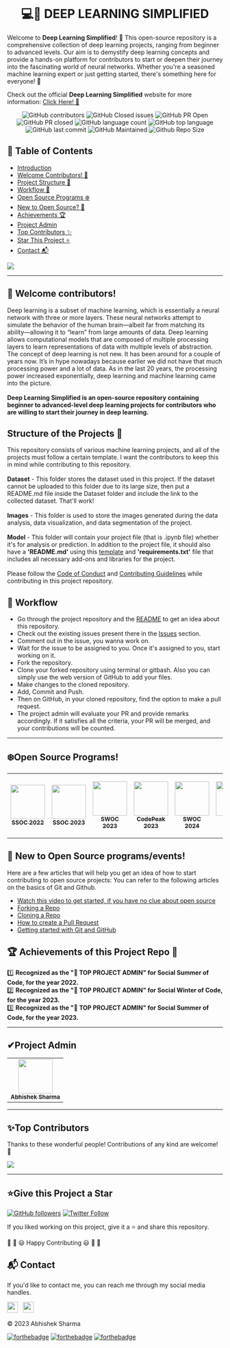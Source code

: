 <div align="center">

# 💻🧠 DEEP LEARNING SIMPLIFIED

</div>

Welcome to **Deep Learning Simplified**! 🎉 This open-source repository is a comprehensive collection of deep learning projects, ranging from beginner to advanced levels. Our aim is to demystify deep learning concepts and provide a hands-on platform for contributors to start or deepen their journey into the fascinating world of neural networks. Whether you're a seasoned machine learning expert or just getting started, there's something here for everyone! 🚀

Check out the official **Deep Learning Simplified** website for more information: [Click Here! 🎯](https://tinyurl.com/deep-learning-simplified)

<div align="center">

![GitHub contributors](https://img.shields.io/github/contributors/abhisheks008/DL-Simplified?style=for-the-badge&color=blue)
![GitHub Closed issues](https://img.shields.io/github/issues-closed-raw/abhisheks008/DL-Simplified?style=for-the-badge&color=brightgreen)
![GitHub PR Open](https://img.shields.io/github/issues-pr/abhisheks008/DL-Simplified?style=for-the-badge&color=aqua)
![GitHub PR closed](https://img.shields.io/github/issues-pr-closed-raw/abhisheks008/DL-Simplified?style=for-the-badge&color=blue)
![GitHub language count](https://img.shields.io/github/languages/count/abhisheks008/DL-Simplified?style=for-the-badge&color=brightgreen)
![GitHub top language](https://img.shields.io/github/languages/top/abhisheks008/DL-Simplified?style=for-the-badge&color=aqua)
![GitHub last commit](https://img.shields.io/github/last-commit/abhisheks008/DL-Simplified?style=for-the-badge&color=blue)
![GitHub Maintained](https://img.shields.io/badge/Maintained%3F-yes-brightgreen.svg?style=for-the-badge)
![Github Repo Size](https://img.shields.io/github/repo-size/abhisheks008/DL-Simplified?style=for-the-badge&color=aqua)

</div>

## 📑 Table of Contents
- [Introduction](#-deep-learning-simplified)
- [Welcome Contributors! 🔴](#-welcome-contributors)
- [Project Structure 📝](#structure-of-the-projects-)
- [Workflow 🧮](#-workflow)
- [Open Source Programs ❄️](#️open-source-programs)
- [New to Open Source? 🤔](#-new-to-open-source-programsevents)
- [Achievements 🏆](#-achievements-of-this-project-repo-)
- [Project Admin](#project-admin)
- [Top Contributors ✨](#top-contributors)
- [Star This Project ⭐](#give-this-project-a-star)
- [Contact 📬](#contact)

![](https://github.com/World-of-ML/DL-Simplified/blob/main/.github/Assets/deep%20learning%20(2).png)

****************************************************
## 🔴 Welcome contributors!
Deep learning is a subset of machine learning, which is essentially a neural network with three or more layers. These neural networks attempt to simulate the behavior of the human brain—albeit far from matching its ability—allowing it to “learn” from large amounts of data. Deep learning allows computational models that are composed of multiple processing layers to learn representations of data with multiple levels of abstraction. The concept of deep learning is not new. It has been around for a couple of years now. It’s in hype nowadays because earlier we did not have that much processing power and a lot of data. As in the last 20 years, the processing power increased exponentially, deep learning and machine learning came into the picture. </br> </br>
**Deep Learning Simplified is an open-source repository containing beginner to advanced-level deep learning projects for contributors who are willing to start their journey in deep learning.**

## Structure of the Projects 📝
This repository consists of various machine learning projects, and all of the projects must follow a certain template. I want the contributors to keep this in mind while contributing to this repository. <br><br>
**Dataset** - This folder stores the dataset used in this project. If the dataset cannot be uploaded to this folder due to its large size, then put a README.md file inside the Dataset folder and include the link to the collected dataset. That'll work!<br><br>
**Images** - This folder is used to store the images generated during the data analysis, data visualization, and data segmentation of the project.<br><br>
**Model** - This folder will contain your project file (that is .ipynb file) whether it's for analysis or prediction. In addition to the project file, it should also have a **'README.md'** using this [template](https://github.com/abhisheks008/DL-Simplified/blob/main/.github/readme_template.md) and **'requirements.txt'** file that includes all necessary add-ons and libraries for the project.</br></br>
Please follow the [Code of Conduct](https://github.com/abhisheks008/DL-Simplified/blob/main/Code_of_conduct.md) and [Contributing Guidelines](https://github.com/abhisheks008/DL-Simplified/blob/main/CONTRIBUTING.md) while contributing in this project repository.

## 🧮 Workflow
- Go through the project repository and the [README](https://github.com/World-of-ML/DL-Simplified/blob/main/README.md) to get an idea about this repository.
- Check out the existing issues present there in the [Issues](https://github.com/World-of-ML/DL-Simplified/issues) section.
- Comment out in the issue, you wanna work on.
- Wait for the issue to be assigned to you. Once it's assigned to you, start working on it.
- Fork the repository.
- Clone your forked repository using terminal or gitbash. Also you can simply use the web version of GitHub to add your files.
- Make changes to the cloned repository.
- Add, Commit and Push.
- Then on GitHub, in your cloned repository, find the option to make a pull request.
- The project admin will evaluate your PR and provide remarks accordingly. If it satisfies all the criteria, your PR will be merged, and your contributions will be counted.


************************************************************
## ❄️Open Source Programs!
<table>
<tr>
  <td align="center">
<a href="https://ssoc.getsocialnow.co/#"><img width="80px" src="https://github.com/World-of-ML/DL-Simplified/assets/68724349/67bf9f12-3031-495d-a884-76c1c6437707" /><br /><sub><b>SSOC 2022</b></sub></a>
 </td>
  <td align="center">
<a href="https://hack2skill.com/hack/ssoc"><img width="80px" src="https://github.com/World-of-ML/DL-Simplified/assets/68724349/67bf9f12-3031-495d-a884-76c1c6437707"><br /><sub><b>SSOC 2023</b></sub></a>
 </td>
 <td align="center">
<a href="https://swoc.getsocialnow.co/"><img src="https://github.com/abhisheks008/DL-Simplified/blob/main/.github/Assets/Orange%20And%20Yellow%20Geometric%20Motivation%20Quote%20LinkedIn%20Post.png" width=80px height=80px /><br /><sub><b>SWOC 2023</b></sub></a>
 </td>
  <td align="center">
<a href="https://www.codepeak.tech/"><img src="https://github.com/World-of-ML/Play-With-Python/blob/main/Assets/Screenshot%202022-12-02%20190456.png" width=80px height=80px /><br /><sub><b>CodePeak 2023</b></sub></a>
 </td>
  <td align="center">
<a href="https://swoc.getsocialnow.co/"><img src="https://github.com/abhisheks008/DL-Simplified/blob/main/.github/Assets/Orange%20And%20Yellow%20Geometric%20Motivation%20Quote%20LinkedIn%20Post.png" width=80px height=80px /><br /><sub><b>SWOC 2024</b></sub></a>
 </td>
  <td align="center">
<a href="https://gssoc.girlscript.tech/"><img src="https://github.com/abhisheks008/DL-Simplified/blob/main/.github/Assets/gssoc24.png" width=80px height=80px /><br /><sub><b>GSSoC 2024</b></sub></a>
 </td>
  <td align="center">
<a href="https://hacktoberfest.com/"><img src="https://github.com/abhisheks008/DL-Simplified/blob/main/.github/Assets/gssocxhacktoberfest.png" width=80px height=80px /><br /><sub><b>GSSoC Extd<br>AND<br>HacktoberFest 2024</b></sub></a>
 </td>
  <td align="center">
<a href="https://www.socialwinterofcode.com/"><img src="https://github.com/abhisheks008/DL-Simplified/blob/main/.github/Assets/Orange%20And%20Yellow%20Geometric%20Motivation%20Quote%20LinkedIn%20Post.png" width=80px height=80px /><br /><sub><b>SWOC 2025<br></b>Coming Soon...</sub></a>
 </td>
</tr>
</table>

## 🤔 New to Open Source programs/events!
Here are a few articles that will help you get an idea of how to start contributing to open source projects:
You can refer to the following articles on the basics of Git and Github.
- [Watch this video to get started, if you have no clue about open source](https://youtu.be/SYtPC9tHYyQ)
- [Forking a Repo](https://help.github.com/en/github/getting-started-with-github/fork-a-repo)
- [Cloning a Repo](https://help.github.com/en/desktop/contributing-to-projects/creating-a-pull-request)
- [How to create a Pull Request](https://opensource.com/article/19/7/create-pull-request-github)
- [Getting started with Git and GitHub](https://towardsdatascience.com/getting-started-with-git-and-github-6fcd0f2d4ac6)


## 🏆 Achievements of this Project Repo 🎉
:one: **Recognized as the "🥇 TOP PROJECT ADMIN" for Social Summer of Code, for the year 2022.** </br>
:two: **Recognized as the "🥇 TOP PROJECT ADMIN" for Social Winter of Code, for the year 2023.** </br>
:three: **Recognized as the "🥇 TOP PROJECT ADMIN" for Social Summer of Code, for the year 2023.** </br>

*************************************************************

<h2>✔Project Admin</h2>

<table>
  <tr>
<td align="center"><a href="https://github.com/abhisheks008"><img src="https://avatars.githubusercontent.com/u/68724349?v=4" width="80px;" alt=""/><br /><sub><b>Abhishek Sharma</b></sub></a></td>
  </tr>
</table>


****************************************************************
<h2>✨Top Contributors</h2>   

Thanks to these wonderful people! Contributions of any kind are welcome! 🚀

<!-- ALL-CONTRIBUTORS-LIST:START - Do not remove or modify this section -->
<!-- prettier-ignore-start -->
<!-- markdownlint-disable -->

<a href="https://github.com/abhisheks008/DL-Simplified/graphs/contributors">
  <img src="https://contrib.rocks/image?repo=abhisheks008/DL-Simplified" />
</a>

<!-- markdownlint-enable -->
<!-- prettier-ignore-end -->
<!-- ALL-CONTRIBUTORS-LIST:END -->

**************************************************************
<h2>⭐Give this Project a Star</h2>

[![GitHub followers](https://img.shields.io/github/followers/abhisheks008.svg?label=Follow%20@abhisheks008&style=social)](https://github.com/abhisheks008/)  [![Twitter Follow](https://img.shields.io/twitter/follow/abhishek_py3?style=social)](https://twitter.com/abhishek_py3)

If you liked working on this project, give it a ⭐ and share this repository.

🎉 🎊 😃 Happy Contributing 😃 🎊 🎉

<h2>📬 Contact</h2>

If you'd like to contact me, you can reach me through my social media handles.

<a href="https://twitter.com/abhishek_py3"><img src="https://seeklogo.com/images/T/twitter-icon-circle-blue-logo-0902F48837-seeklogo.com.png" width="25"></img></a>&nbsp;&nbsp; <a href="https://www.linkedin.com/in/abhishek-sharma-aa06a9183/"><img src="https://www.felberpr.com/wp-content/uploads/linkedin-logo.png" width="25"></img></a>


© 2023 Abhishek Sharma


[![forthebadge](https://forthebadge.com/images/badges/built-with-love.svg)](https://forthebadge.com) [![forthebadge](https://forthebadge.com/images/badges/built-by-developers.svg)](https://forthebadge.com) [![forthebadge](https://forthebadge.com/images/badges/built-with-swag.svg)](https://forthebadge.com) 
